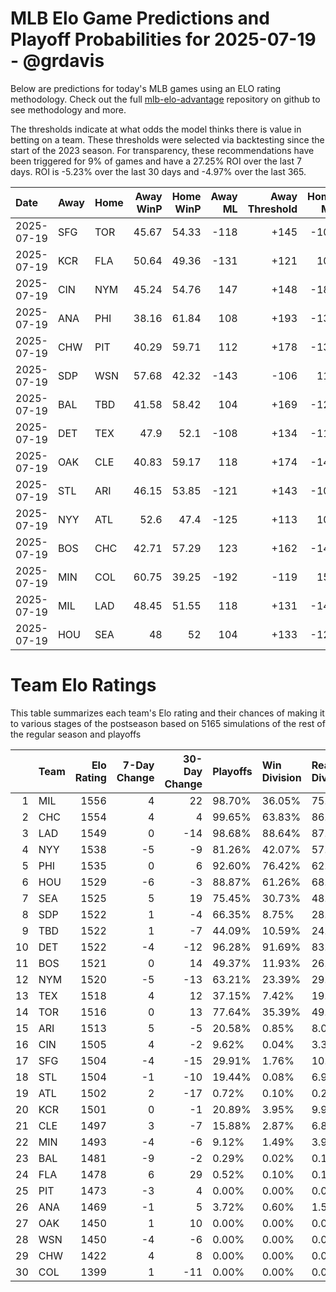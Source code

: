 # MLB Elo Game Predictions and Playoff Probabilities for 2025-07-19 - @grdavis
Below are predictions for today's MLB games using an ELO rating methodology. Check out the full [mlb-elo-advantage](https://github.com/grdavis/mlb-elo-advantage) repository on github to see methodology and more.

The thresholds indicate at what odds the model thinks there is value in betting on a team. These thresholds were selected via backtesting since the start of the 2023 season. For transparency, these recommendations have been triggered for 9% of games and have a 27.25% ROI over the last 7 days. ROI is -5.23% over the last 30 days and -4.97% over the last 365.

| Date       | Away   | Home   |   Away WinP |   Home WinP |   Away ML |   Away Threshold |   Home ML |   Home Threshold |
|:-----------|:-------|:-------|------------:|------------:|----------:|-----------------:|----------:|-----------------:|
| 2025-07-19 | SFG    | TOR    |       45.67 |       54.33 |      -118 |             +145 |      -103 |             +106 |
| 2025-07-19 | KCR    | FLA    |       50.64 |       49.36 |      -131 |             +121 |       107 |             +127 |
| 2025-07-19 | CIN    | NYM    |       45.24 |       54.76 |       147 |             +148 |      -181 |             +105 |
| 2025-07-19 | ANA    | PHI    |       38.16 |       61.84 |       108 |             +193 |      -132 |             -123 |
| 2025-07-19 | CHW    | PIT    |       40.29 |       59.71 |       112 |             +178 |      -137 |             -114 |
| 2025-07-19 | SDP    | WSN    |       57.68 |       42.32 |      -143 |             -106 |       118 |             +165 |
| 2025-07-19 | BAL    | TBD    |       41.58 |       58.42 |       104 |             +169 |      -126 |             -109 |
| 2025-07-19 | DET    | TEX    |       47.9  |       52.1  |      -108 |             +134 |      -112 |             +115 |
| 2025-07-19 | OAK    | CLE    |       40.83 |       59.17 |       118 |             +174 |      -143 |             -112 |
| 2025-07-19 | STL    | ARI    |       46.15 |       53.85 |      -121 |             +143 |      -101 |             +108 |
| 2025-07-19 | NYY    | ATL    |       52.6  |       47.4  |      -125 |             +113 |       103 |             +136 |
| 2025-07-19 | BOS    | CHC    |       42.71 |       57.29 |       123 |             +162 |      -149 |             -105 |
| 2025-07-19 | MIN    | COL    |       60.75 |       39.25 |      -192 |             -119 |       156 |             +185 |
| 2025-07-19 | MIL    | LAD    |       48.45 |       51.55 |       118 |             +131 |      -144 |             +117 |
| 2025-07-19 | HOU    | SEA    |       48    |       52    |       104 |             +133 |      -126 |             +115 |

# Team Elo Ratings
This table summarizes each team's Elo rating and their chances of making it to various stages of the postseason based on 5165 simulations of the rest of the regular season and playoffs

|    | Team   |   Elo Rating |   7-Day Change |   30-Day Change | Playoffs   | Win Division   | Reach Div. Rd.   | Reach CS   | Reach WS   | Win WS   |
|---:|:-------|-------------:|---------------:|----------------:|:-----------|:---------------|:-----------------|:-----------|:-----------|:---------|
|  1 | MIL    |         1556 |              4 |              22 | 98.70%     | 36.05%         | 75.66%           | 41.01%     | 24.18%     | 15.22%   |
|  2 | CHC    |         1554 |              4 |               4 | 99.65%     | 63.83%         | 86.21%           | 45.85%     | 25.92%     | 16.07%   |
|  3 | LAD    |         1549 |              0 |             -14 | 98.68%     | 88.64%         | 87.57%           | 50.11%     | 24.72%     | 14.66%   |
|  4 | NYY    |         1538 |             -5 |              -9 | 81.26%     | 42.07%         | 57.91%           | 32.31%     | 18.24%     | 8.00%    |
|  5 | PHI    |         1535 |              0 |               6 | 92.60%     | 76.42%         | 62.87%           | 29.02%     | 12.58%     | 7.26%    |
|  6 | HOU    |         1529 |             -6 |              -3 | 88.87%     | 61.26%         | 68.58%           | 35.59%     | 19.05%     | 8.50%    |
|  7 | SEA    |         1525 |              5 |              19 | 75.45%     | 30.73%         | 48.29%           | 23.85%     | 11.77%     | 4.69%    |
|  8 | SDP    |         1522 |              1 |              -4 | 66.35%     | 8.75%          | 28.87%           | 11.69%     | 4.67%      | 2.58%    |
|  9 | TBD    |         1522 |              1 |              -7 | 44.09%     | 10.59%         | 24.01%           | 12.26%     | 5.58%      | 2.32%    |
| 10 | DET    |         1522 |             -4 |             -12 | 96.28%     | 91.69%         | 83.21%           | 41.76%     | 20.66%     | 8.07%    |
| 11 | BOS    |         1521 |              0 |              14 | 49.37%     | 11.93%         | 26.85%           | 12.53%     | 6.23%      | 2.44%    |
| 12 | NYM    |         1520 |             -5 |             -13 | 63.21%     | 23.39%         | 29.76%           | 12.26%     | 4.20%      | 2.27%    |
| 13 | TEX    |         1518 |              4 |              12 | 37.15%     | 7.42%          | 19.34%           | 9.49%      | 4.59%      | 1.74%    |
| 14 | TOR    |         1516 |              0 |              13 | 77.64%     | 35.39%         | 49.43%           | 23.00%     | 10.49%     | 3.62%    |
| 15 | ARI    |         1513 |              5 |              -5 | 20.58%     | 0.85%          | 8.07%            | 3.08%      | 1.18%      | 0.58%    |
| 16 | CIN    |         1505 |              4 |              -2 | 9.62%      | 0.04%          | 3.31%            | 1.14%      | 0.39%      | 0.14%    |
| 17 | SFG    |         1504 |             -4 |             -15 | 29.91%     | 1.76%          | 10.40%           | 3.48%      | 1.34%      | 0.54%    |
| 18 | STL    |         1504 |             -1 |             -10 | 19.44%     | 0.08%          | 6.91%            | 2.28%      | 0.76%      | 0.33%    |
| 19 | ATL    |         1502 |              2 |             -17 | 0.72%      | 0.10%          | 0.21%            | 0.06%      | 0.06%      | 0.04%    |
| 20 | KCR    |         1501 |              0 |              -1 | 20.89%     | 3.95%          | 9.93%            | 4.24%      | 1.68%      | 0.52%    |
| 21 | CLE    |         1497 |              3 |              -7 | 15.88%     | 2.87%          | 6.89%            | 2.75%      | 0.97%      | 0.21%    |
| 22 | MIN    |         1493 |             -4 |              -6 | 9.12%      | 1.49%          | 3.91%            | 1.74%      | 0.66%      | 0.21%    |
| 23 | BAL    |         1481 |             -9 |              -2 | 0.29%      | 0.02%          | 0.14%            | 0.04%      | 0.02%      | 0.00%    |
| 24 | FLA    |         1478 |              6 |              29 | 0.52%      | 0.10%          | 0.15%            | 0.02%      | 0.00%      | 0.00%    |
| 25 | PIT    |         1473 |             -3 |               4 | 0.00%      | 0.00%          | 0.00%            | 0.00%      | 0.00%      | 0.00%    |
| 26 | ANA    |         1469 |             -1 |               5 | 3.72%      | 0.60%          | 1.51%            | 0.45%      | 0.06%      | 0.00%    |
| 27 | OAK    |         1450 |              1 |              10 | 0.00%      | 0.00%          | 0.00%            | 0.00%      | 0.00%      | 0.00%    |
| 28 | WSN    |         1450 |             -4 |              -6 | 0.00%      | 0.00%          | 0.00%            | 0.00%      | 0.00%      | 0.00%    |
| 29 | CHW    |         1422 |              4 |               8 | 0.00%      | 0.00%          | 0.00%            | 0.00%      | 0.00%      | 0.00%    |
| 30 | COL    |         1399 |              1 |             -11 | 0.00%      | 0.00%          | 0.00%            | 0.00%      | 0.00%      | 0.00%    |
